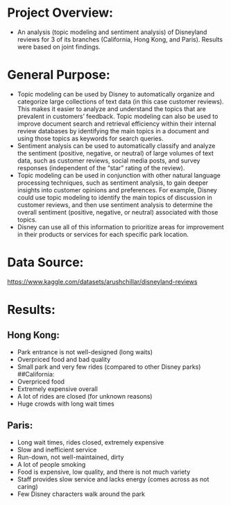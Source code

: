# Project Overview:
- An analysis (topic modeling and sentiment analysis) of Disneyland reviews for 3 of its branches (California, Hong Kong, and Paris). Results were based on joint findings.

# General Purpose:
- Topic modeling can be used by Disney to automatically organize and categorize large collections of text data (in this case customer reviews). This makes it easier to analyze and understand the topics that are prevalent in customers’ feedback. Topic modeling can also be used to improve document search and retrieval efficiency within their internal review databases by identifying the main topics in a document and using those topics as keywords for search queries.
- Sentiment analysis can be used to automatically classify and analyze the sentiment (positive, negative, or neutral) of large volumes of text data, such as customer reviews, social media posts, and survey responses (independent of the “star” rating of the review).
- Topic modeling can be used in conjunction with other natural language processing techniques, such as sentiment analysis, to gain deeper insights into customer opinions and preferences. For example, Disney could use topic modeling to identify the main topics of discussion in customer reviews, and then use sentiment analysis to determine the overall sentiment (positive, negative, or neutral) associated with those topics.
- Disney can use all of this information to prioritize areas for improvement in their products or services for each specific park location.

# Data Source:
https://www.kaggle.com/datasets/arushchillar/disneyland-reviews

# Results:
## Hong Kong:
- Park entrance is not well-designed (long waits)
- Overpriced food and bad quality
- Small park and very few rides (compared to other Disney parks)
##California:
- Overpriced food
- Extremely expensive overall
- A lot of rides are closed (for unknown reasons)
- Huge crowds with long wait times
## Paris:
- Long wait times, rides closed, extremely expensive
- Slow and inefficient service
- Run-down, not well-maintained, dirty
- A lot of people smoking
- Food is expensive, low quality, and there is not much variety
- Staff provides slow service and lacks energy (comes across as not caring)
- Few Disney characters walk around the park

